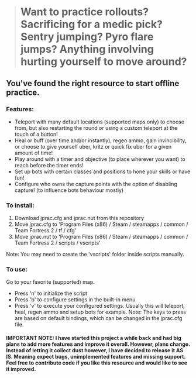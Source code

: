 ># Want to practice rollouts? Sacrificing for a medic pick? Sentry jumping? Pyro flare jumps? Anything involving hurting yourself to move around? 
## You've found the right resource to start offline practice.

### Features:
- Teleport with many default locations (supported maps only) to choose from, but also restarting the round or using a custom teleport at the touch of a button!
- Heal or buff (over time and/or instantly), regen ammo, gain invincibility, or choose to give yourself uber, kritz or quick fix uber for a given amount of time!
- Play around with a timer and objective (to place wherever you want) to reach before the timer ends!
- Set up bots with certain classes and positions to hone your skills or have fun!
- Configure who owns the capture points with the option of disabling capture! (to influence bots behaviour mostly)


### To install:

1.  Download jprac.cfg and jprac.nut from this repository
2.  Move jprac.cfg to 'Program Files (x86) / Steam / steamapps / common / Team Fortress 2 / tf / cfg'
3.  Move jprac.nut to 'Program Files (x86) / Steam / steamapps / common / Team Fortress 2 / scripts / vscripts'

Note: You may need to create the 'vscripts' folder inside scripts manually.


### To use:

Go to your favorite (supported) map.
- Press 'n' to initialize the script
- Press 'b' to configure settings in the built-in menu
- Press 'v' to execute your configured settings. Usually this will teleport, heal, regen ammo and setup bots for example.
Note: The keys to press are based on default bindings, which can be changed in the jprac.cfg file.


#### IMPORTANT NOTE:  I have started this project a while back and had big plans to add more features and improve it overall. However, plans change. Instead of letting it collect dust however, I have decided to release it AS IS. Meaning expect bugs, unimplemented features and missing support. Feel free to contribute code if you like this resource and would like to see it improved.

